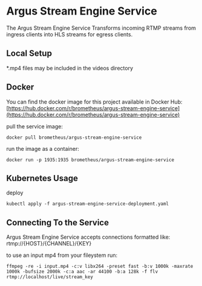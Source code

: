 # Argus Stream Engine Service

The Argus Stream Engine Service Transforms incoming RTMP streams from ingress clients into HLS streams for egress clients. 

## Local Setup

*.mp4 files may be included in the videos directory

## Docker 

You can find the docker image for this project available in Docker Hub: [https://hub.docker.com/r/brometheus/argus-stream-engine-service](https://hub.docker.com/r/brometheus/argus-stream-engine-service)

pull the service image:
```
docker pull brometheus/argus-stream-engine-service
```

run the image as a container:
```
docker run -p 1935:1935 brometheus/argus-stream-engine-service
```

## Kubernetes Usage

deploy 
```
kubectl apply -f argus-stream-engine-service-deployment.yaml
```

## Connecting To the Service

Argus Stream Engine Service accepts connections formatted like: rtmp://{HOST}/{CHANNEL}/{KEY}

to use an input mp4 from your fileystem run: 
```
ffmpeg -re -i input.mp4 -c:v libx264 -preset fast -b:v 1000k -maxrate 1000k -bufsize 2000k -c:a aac -ar 44100 -b:a 128k -f flv rtmp://localhost/live/stream_key
```
